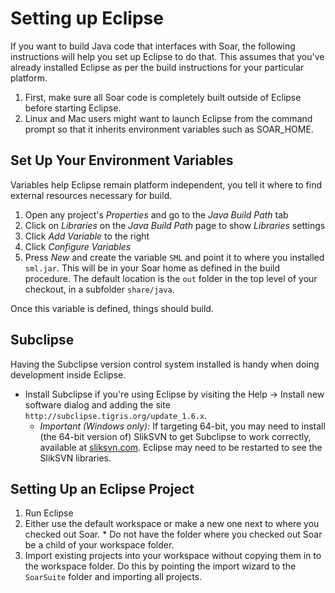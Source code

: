 # Setting up Eclipse #

If you want to build Java code that interfaces with Soar, the following instructions will help you set up Eclipse to do that.  This assumes that you've already installed Eclipse as per the build instructions for your particular platform.

  1. First, make sure all Soar code is completely built outside of Eclipse before starting Eclipse.
  1. Linux and Mac users might want to launch Eclipse from the command prompt so that it inherits environment variables such as SOAR\_HOME.


## Set Up Your Environment Variables ##

Variables help Eclipse remain platform independent, you tell it where to find external resources necessary for build.

  1. Open any project's _Properties_ and go to the _Java Build Path_ tab
  1. Click on _Libraries_ on the _Java Build Path_ page to show _Libraries_ settings
  1. Click _Add Variable_ to the right
  1. Click _Configure Variables_
  1. Press _New_ and create the variable `SML` and point it to where you installed `sml.jar`. This will be in your Soar home as defined in the build procedure. The default location is the `out` folder in the top level of your checkout, in a subfolder `share/java`.

Once this variable is defined, things should build.

## Subclipse ##

Having the Subclipse version control system installed is handy when doing development inside Eclipse.

  * Install Subclipse if you're using Eclipse by visiting the Help -> Install new software  dialog and adding the site `http://subclipse.tigris.org/update_1.6.x`.
    * _Important (Windows only):_ If targeting 64-bit, you may need to install (the 64-bit version of) SlikSVN to get Subclipse to work correctly, available at [sliksvn.com](http://www.sliksvn.com/en/download/). Eclipse may need to be restarted to see the SlikSVN libraries.

## Setting Up an Eclipse Project ##

  1. Run Eclipse
  1. Either use the default workspace or make a new one next to where you checked out Soar.
    * Do not have the folder where you checked out Soar be a child of your workspace folder.
  1. Import existing projects into your workspace without copying them in to the workspace folder. Do this by pointing the import wizard to the `SoarSuite` folder and importing all projects.
